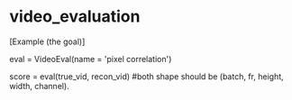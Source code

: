 # video_evaluation
[Example (the goal)]

eval = VideoEval(name  = 'pixel correlation')

score = eval(true_vid, recon_vid) #both shape should be (batch, fr, height, width, channel).

